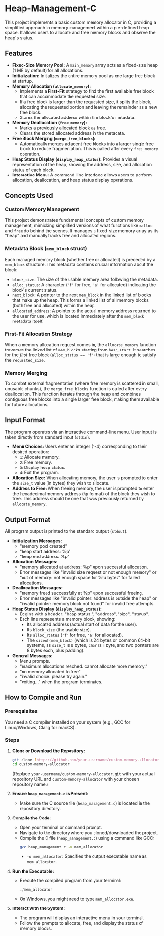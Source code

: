 # Heap-Management-C

This project implements a basic custom memory allocator in C, providing a simplified approach to memory management within a pre-defined heap space. It allows users to allocate and free memory blocks and observe the heap's status.

## Features

* **Fixed-Size Memory Pool:** A `main_memory` array acts as a fixed-size heap (1 MB by default) for all allocations.
* **Initialization:** Initializes the entire memory pool as one large free block at startup.
* **Memory Allocation (`allocate_memory`):**
    * Implements a **First-Fit** strategy to find the first available free block that can accommodate the requested size.
    * If a free block is larger than the requested size, it splits the block, allocating the requested portion and leaving the remainder as a new free block.
    * Stores the allocated address within the block's metadata.
* **Memory Deallocation (`free_memory`):**
    * Marks a previously allocated block as free.
    * Clears the stored allocated address in the metadata.
* **Free Block Merging (`merge_free_blocks`):**
    * Automatically merges adjacent free blocks into a larger single free block to reduce fragmentation. This is called after every `free_memory` operation.
* **Heap Status Display (`display_heap_status`):** Provides a visual representation of the heap, showing the address, size, and allocation status of each block.
* **Interactive Menu:** A command-line interface allows users to perform allocation, deallocation, and heap status display operations.

## Concepts Used

### Custom Memory Management

This project demonstrates fundamental concepts of custom memory management, mimicking simplified versions of what functions like `malloc` and `free` do behind the scenes. It manages a fixed-size memory array as its "heap" and manually tracks free and allocated regions.

### Metadata Block (`mem_block` struct)

Each managed memory block (whether free or allocated) is preceded by a `mem_block` structure. This metadata contains crucial information about the block:
* `block_size`: The size of the usable memory area following the metadata.
* `alloc_status`: A character (`'f'` for free, `'a'` for allocated) indicating the block's current status.
* `next_block`: A pointer to the next `mem_block` in the linked list of blocks that make up the heap. This forms a linked list of all memory blocks (both free and allocated) within the heap.
* `allocated_address`: A pointer to the actual memory address returned to the user for use, which is located immediately after the `mem_block` metadata itself.

### First-Fit Allocation Strategy

When a memory allocation request comes in, the `allocate_memory` function traverses the linked list of `mem_block`s starting from `heap_start`. It searches for the *first* free block (`alloc_status == 'f'`) that is large enough to satisfy the `requested_size`.

### Memory Merging

To combat external fragmentation (where free memory is scattered in small, unusable chunks), the `merge_free_blocks` function is called after every deallocation. This function iterates through the heap and combines contiguous free blocks into a single larger free block, making them available for future allocations.

## Input Format

The program operates via an interactive command-line menu. User input is taken directly from standard input (`stdin`).

* **Menu Choices:** Users enter an integer (1-4) corresponding to their desired operation:
    * `1`: Allocate memory.
    * `2`: Free memory.
    * `3`: Display heap status.
    * `4`: Exit the program.
* **Allocation Size:** When allocating memory, the user is prompted to enter the `size_t` value (in bytes) they wish to allocate.
* **Address to Free:** When freeing memory, the user is prompted to enter the hexadecimal memory address (`%p` format) of the block they wish to free. This address should be one that was previously returned by `allocate_memory`.

## Output Format

All program output is printed to the standard output (`stdout`).

* **Initialization Messages:**
    * "memory pool created"
    * "heap start address: %p"
    * "heap end address: %p"
* **Allocation Messages:**
    * "memory allocated at address: %p" upon successful allocation.
    * Error messages like "invalid size request or not enough memory" or "out of memory: not enough space for %lu bytes" for failed allocations.
* **Deallocation Messages:**
    * "memory freed successfully at %p" upon successful freeing.
    * Error messages like "invalid pointer: address is outside the heap" or "invalid pointer: memory block not found" for invalid free attempts.
* **Heap Status Display (`display_heap_status`):**
    * Begins with a header: "heap status:", "address", "size", "status".
    * Each line represents a memory block, showing:
        * Its allocated address (actual start of data for the user).
        * Its `block_size` (the usable size).
        * Its `alloc_status` (`'f'` for free, `'a'` for allocated).
        * The `sizeof(mem_block)` (which is 24 bytes on common 64-bit systems, as `size_t` is 8 bytes, `char` is 1 byte, and two pointers are 8 bytes each, plus padding).
* **General Messages:**
    * Menu prompts.
    * "maximum allocations reached. cannot allocate more memory."
    * "no memory allocated to free"
    * "invalid choice. please try again."
    * "exiting..." when the program terminates.

## How to Compile and Run

### Prerequisites

You need a C compiler installed on your system (e.g., GCC for Linux/Windows, Clang for macOS).

### Steps

1.  **Clone or Download the Repository:**
    ```bash
    git clone [https://github.com/your-username/custom-memory-allocator.git](https://github.com/your-username/custom-memory-allocator.git)
    cd custom-memory-allocator
    ```
    (Replace `your-username/custom-memory-allocator.git` with your actual repository URL and `custom-memory-allocator` with your chosen repository name.)

2.  **Ensure `heap_management.c` is Present:**
    * Make sure the C source file (`heap_management.c`) is located in the repository directory.

3.  **Compile the Code:**
    * Open your terminal or command prompt.
    * Navigate to the directory where you cloned/downloaded the project.
    * Compile the C file (`heap_management.c`) using a command like GCC:
        ```bash
        gcc heap_management.c -o mem_allocator
        ```
        * `-o mem_allocator`: Specifies the output executable name as `mem_allocator`.

4.  **Run the Executable:**
    * Execute the compiled program from your terminal:
        ```bash
        ./mem_allocator
        ```
    * On Windows, you might need to type `mem_allocator.exe`.

5.  **Interact with the System:**
    * The program will display an interactive menu in your terminal.
    * Follow the prompts to allocate, free, and display the status of memory blocks.
